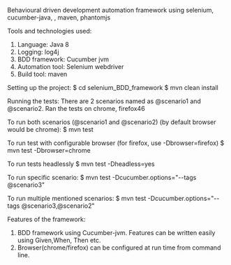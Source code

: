 Behavioural driven development automation framework using selenium, cucumber-java, , maven, phantomjs



Tools and technologies used:

1. Language: Java 8
2. Logging: log4j
3. BDD framework: Cucumber jvm
4. Automation tool: Selenium webdriver
5. Build tool: maven
 
Setting up the project:
$ cd selenium_BDD_framework
$ mvn clean install


Running the tests: There are 2 scenarios named as @scenario1 and @scenario2. Ran the tests on chrome, firefox46 

To run both scenarios (@scenario1 and @scenario2) (by default browser would be chrome):
$ mvn test

To run test with configurable browser (for firefox, use -Dbrowser=firefox)
$ mvn test -Dbrowser=chrome

To run tests headlessly
$ mvn test -Dheadless=yes

To run specific scenario:
$ mvn test -Dcucumber.options="--tags @scenario3"

To run multiple mentioned scenarios:
$ mvn test -Dcucumber.options="--tags @scenario3,@scenario2"


Features of the framework:
1. BDD framework using Cucumber-jvm. Features can be written easily using Given,When, Then etc.
2. Browser(chrome/firefox) can be configured at run time  from command line.